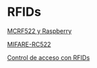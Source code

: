 # RFIDs

[MCRF522 y Raspberry](https://www.instructables.com/id/RFID-RC522-Raspberry-Pi/ )

[MIFARE-RC522](https://www.instructables.com/id/Raspberry-Pi-3-Model-B-MIFARE-RC522-RFID-Tag-Readi/)

[Control de acceso con RFIDs](https://www.instructables.com/id/RFID-Access-Control-System/)
